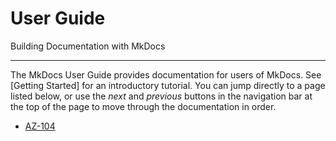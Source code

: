 # User Guide

Building Documentation with MkDocs

---

The MkDocs User Guide provides documentation for users of MkDocs. See
[Getting Started] for an introductory tutorial. You can jump directly to a
page listed below, or use the *next* and *previous* buttons in the navigation
bar at the top of the page to move through the documentation in order.

- [AZ-104](az-104/prerequisites-for-azure-administrators.md)